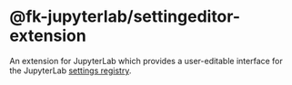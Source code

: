 # @fk-jupyterlab/settingeditor-extension

An extension for JupyterLab which provides a user-editable interface for the JupyterLab [settings registry](../settingregistry/src/settingregistry.ts).
